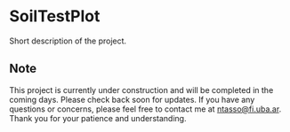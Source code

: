 # SoilTestPlot
Short description of the project.

## Note
This project is currently under construction and will be completed in the coming days. Please check back soon for updates. If you have any questions or concerns, please feel free to contact me at ntasso@fi.uba.ar. Thank you for your patience and understanding.
